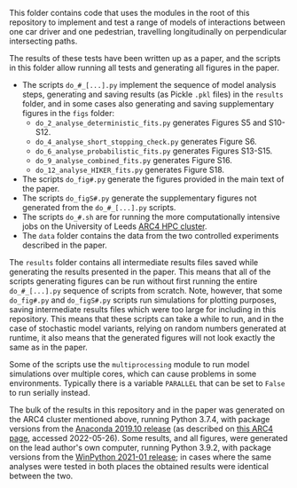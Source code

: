 This folder contains code that uses the modules in the root of this repository to implement and test a range of models of interactions between one car driver and one pedestrian, travelling longitudinally on perpendicular intersecting paths. 

The results of these tests have been written up as a paper, and the scripts in this folder allow running all tests and generating all figures in the paper.

* The scripts `do_#_[...].py` implement the sequence of model analysis steps, generating and saving results (as Pickle `.pkl` files) in the `results` folder, and in some cases also generating and saving supplementary figures in the `figs` folder:
    * `do_2_analyse_deterministic_fits.py` generates Figures S5 and S10-S12.
    * `do_4_analyse_short_stopping_check.py` generates Figure S6.
    * `do_6_analyse_probabilistic_fits.py` generates Figures S13-S15.
    * `do_9_analyse_combined_fits.py` generates Figure S16.
    * `do_12_analyse_HIKER_fits.py` generates Figure S18.
* The scripts `do_fig#.py` generate the figures provided in the main text of the paper.
* The scripts `do_figS#.py` generate the supplementary figures not generated from the `do_#_[...].py` scripts.
* The scripts `do_#.sh` are for running the more computationally intensive jobs on the University of Leeds [ARC4 HPC cluster](https://arcdocs.leeds.ac.uk/).
* The `data` folder contains the data from the two controlled experiments described in the paper. 



The `results` folder contains all intermediate results files saved while generating the results presented in the paper. This means that all of the scripts generating figures can be run without first running the entire `do_#_[...].py` sequence of scripts from scratch. Note, however, that some `do_fig#.py` and `do_figS#.py` scripts run simulations for plotting purposes, saving intermediate results files which were too large for including in this repository. This means that these scripts can take a while to run, and in the case of stochastic model variants, relying on random numbers generated at runtime, it also means that the generated figures will not look exactly the same as in the paper.

Some of the scripts use the `multiprocessing` module to run model simulations over multiple cores, which can cause problems in some environments. Typically there is a variable `PARALLEL` that can be set to `False` to run serially instead.

The bulk of the results in this repository and in the paper was generated on the ARC4 cluster mentioned above, running Python 3.7.4, with package versions from the [Anaconda 2019.10 release](https://docs.anaconda.com/anaconda/reference/release-notes/#anaconda-2019-10-october-15-2019) (as described on [this ARC4 page](https://arcdocs.leeds.ac.uk/software/compilers/anaconda.html), accessed 2022-05-26). Some results, and all figures, were generated on the lead author's own computer, running Python 3.9.2, with package versions from the [WinPython 2021-01 release](https://winpython.github.io/); in cases where the same analyses were tested in both places the obtained results were identical between the two.